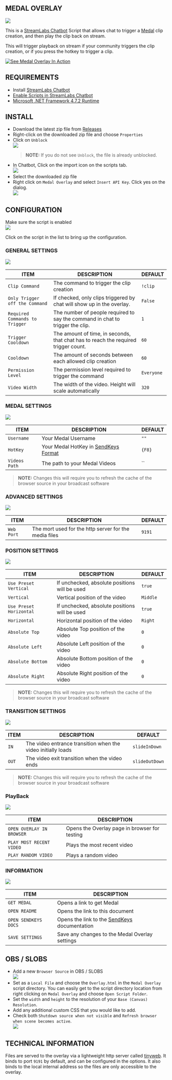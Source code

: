 ## MEDAL OVERLAY

[![](https://i.imgur.com/bby6d49.png)](https://medal.tv/invite/DarthMinos)

This is a [StreamLabs Chatbot](https://streamlabs.com/chatbot) Script that allows chat to trigger a [Medal](https://medal.tv/) clip creation, and then play the clip back on stream.  

This will trigger playback on stream if your community triggers the clip creation, or if you press the hotkey to trigger a clip.

[![See Medal Overlay In Action](https://img.youtube.com/vi/q2mIDQ8BcW4/0.jpg)](https://www.youtube.com/watch?v=q2mIDQ8BcW4)

## REQUIREMENTS

- Install [StreamLabs Chatbot](https://streamlabs.com/chatbot)
- [Enable Scripts in StreamLabs Chatbot](https://github.com/StreamlabsSupport/Streamlabs-Chatbot/wiki/Prepare-&-Import-Scripts)
- [Microsoft .NET Framework 4.7.2 Runtime](https://dotnet.microsoft.com/download/dotnet-framework/net472)



## INSTALL

- Download the latest zip file from [Releases](https://github.com/camalot/chatbot-medaloverlay/releases/latest)
- Right-click on the downloaded zip file and choose `Properties`
- Click on `Unblock`  
[![](https://i.imgur.com/vehSSn7l.png)](https://i.imgur.com/vehSSn7.png)  
  > **NOTE:** If you do not see `Unblock`, the file is already unblocked.
- In Chatbot, Click on the import icon on the scripts tab.  
  ![](https://i.imgur.com/16JjCvR.png)
- Select the downloaded zip file
- Right click on `Medal Overlay` and select `Insert API Key`. Click yes on the dialog.  
[![](https://i.imgur.com/AWmtHKFl.png)](https://i.imgur.com/AWmtHKF.png)  

## CONFIGURATION

Make sure the script is enabled  
[![](https://i.imgur.com/JQcHol4l.png)](https://i.imgur.com/JQcHol4.png)  

Click on the script in the list to bring up the configuration.

### GENERAL SETTINGS  

[![](https://i.imgur.com/cR7ZnKjl.png)](https://i.imgur.com/cR7ZnKj.png)  

| ITEM | DESCRIPTION | DEFAULT | 
| ---- | ----------- | ------- | 
| `Clip Command` | The command to trigger the clip creation | `!clip` |
| `Only Trigger off the Command` | If checked, only clips triggered by chat will show up in the overlay. | `False` |  
| `Required Commands to Trigger` | The number of people required to say the command in chat to trigger the clip. | `1` |
| `Trigger Cooldown` | The amount of time, in seconds, that chat has to reach the required trigger count. | `60` |
| `Cooldown` | The amount of seconds between each allowed clip creation | `60` |
| `Permission Level` | The permission level required to trigger the command | `Everyone` |
| `Video Width` | The width of the video. Height will scale automatically | `320` | 

### MEDAL SETTINGS  

[![](https://i.imgur.com/N1MVzWel.png)](https://i.imgur.com/N1MVzWe.png)  


| ITEM | DESCRIPTION | DEFAULT | 
| ---- | ----------- | ------- | 
| `Username` | Your Medal Username | `""` | 
| `HotKey` | Your Medal HotKey in [SendKeys Format](SendKeys.md) | `{F8}` | 
| `Videos Path` | The path to your Medal Videos | `` | 

> **NOTE:** Changes this will require you to refresh the cache of the browser source in your broadcast software

### ADVANCED SETTINGS

[![](https://i.imgur.com/r2xsWgKl.png)](https://i.imgur.com/r2xsWgK.png)  

| ITEM | DESCRIPTION | DEFAULT | 
| ---- | ----------- | ------- | 
| `Web Port` | The mort used for the http server for the media files | `9191` | 


### POSITION SETTINGS  

[![](https://i.imgur.com/BjsAqpjl.png)](https://i.imgur.com/BjsAqpj.png)  


| ITEM | DESCRIPTION | DEFAULT | 
| ---- | ----------- | ------- | 
| `Use Preset Vertical` | If unchecked, absolute positions will be used | `true` |
| `Vertical` | Vertical position of the video | `Middle` | 
| `Use Preset Horizontal` | If unchecked, absolute positions will be used | `true` |
| `Horizontal` | Horizontal position of the video | `Right` | 
| `Absolute Top` | Absolute Top position of the video | `0` | 
| `Absolute Left` | Absolute Left position of the video | `0` | 
| `Absolute Bottom` | Absolute Bottom position of the video | `0` | 
| `Absolute Right` | Absolute Right position of the video | `0` | 

> **NOTE:** Changes this will require you to refresh the cache of the browser source in your broadcast software

### TRANSITION SETTINGS  

[![](https://i.imgur.com/0Kzcmmvl.png)](https://i.imgur.com/0Kzcmmv.png)  


| ITEM | DESCRIPTION | DEFAULT | 
| ---- | ----------- | ------- | 
| `IN` | The video entrance transition when the video initially loads | `slideInDown` | 
| `OUT` | The video exit transition when the video ends | `slideOutDown` | 

> **NOTE:** Changes this will require you to refresh the cache of the browser source in your broadcast software

### PlayBack
[![](https://i.imgur.com/VcsPgRhl.png)](https://i.imgur.com/VcsPgRh.png)  

| ITEM | DESCRIPTION | 
| ---- | ----------- | 
| `OPEN OVERLAY IN BROWSER` | Opens the Overlay page in browser for testing | 
| `PLAY MOST RECENT VIDEO` | Plays the most recent video | 
| `PLAY RANDOM VIDEO` | Plays a random video | 



### INFORMATION  

[![](https://i.imgur.com/UYRuqdbl.png)](https://i.imgur.com/UYRuqdb.png)  

| ITEM | DESCRIPTION | 
| ---- | ----------- | 
| `GET MEDAL` | Opens a link to get Medal | 
| `OPEN README` | Opens the link to this document | 
| `OPEN SENDKEYS DOCS` | Opens the link to the [SendKeys](SendKeys.md) documentation | 
| `SAVE SETTINGS` | Save any changes to the Medal Overlay settings | 

## OBS / SLOBS  

- Add a new `Browser Source` in OBS / SLOBS  
[![](https://i.imgur.com/TAMQkeql.png)](https://i.imgur.com/TAMQkeq.png)
- Set as a `Local File` and choose the `Overlay.html` in the `Medal Overlay` script directory. You can easily get to the script directory location from right clicking on `Medal Overlay` and choose `Open Script Folder`.
- Set the `width` and `height` to the resolution of your `Base (Canvas) Resolution`. 
- Add any additional custom CSS that you would like to add.
- Check both `Shutdown source when not visible` and `Refresh browser when scene becomes active`.  
[![](https://i.imgur.com/nouqPh0l.png)](https://i.imgur.com/nouqPh0.png)


## TECHNICAL INFORMATION

Files are served to the overlay via a lightweight http server called [tinyweb](https://www.ritlabs.com/en/products/tinyweb/install.php). It binds to port `9191` by default, and can be configured in the options. It also binds to the local internal address so the files are only accessible to the overlay.